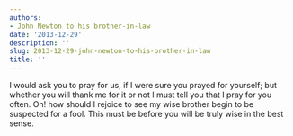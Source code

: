 ```yaml
---
authors:
- John Newton to his brother-in-law
date: '2013-12-29'
description: ''
slug: 2013-12-29-john-newton-to-his-brother-in-law
title: ''
---
```

I would ask you to pray for us, if I were sure you prayed for yourself; but whether you will thank me for it or not I must tell you that I pray for you often. Oh! how should I rejoice to see my wise brother begin to be suspected for a fool. This must be before you will be truly wise in the best sense.




